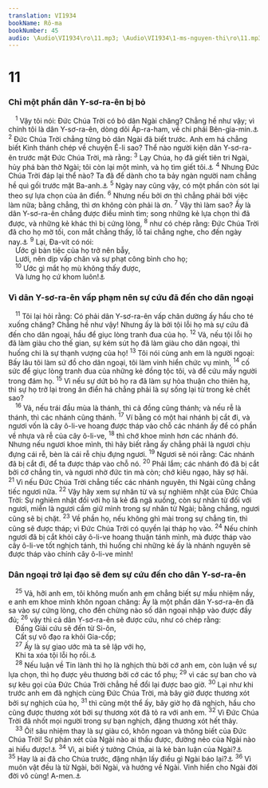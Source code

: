 ```yaml
---
translation: VI1934
bookName: Rô-ma 
bookNumber: 45
audio: \Audio\VI1934\ro\11.mp3; \Audio\VI1934\1-ms-nguyen-thi\ro\11.mp3; \Audio\VI1934\2-ms-david-dong\ro\11.mp3
---
```


<div class="title"><h1>11</h1><h3>Chỉ một phần dân Y-sơ-ra-ên bị bỏ</h3></div>
<span class="verse ro_11_1"> <sup>1</sup> Vậy tôi nói: Đức Chúa Trời có bỏ dân Ngài chăng? Chẳng hề như vậy; vì chính tôi là dân Y-sơ-ra-ên, dòng dõi Áp-ra-ham, về chi phái Bên-gia-min.<a data-toggle="tooltip" data-placement="bottom" title="Phil 3:5">⚓</a></span>
<span class="verse ro_11_2"><sup>2</sup> Đức Chúa Trời chẳng từng bỏ dân Ngài đã biết trước. Anh em há chẳng biết Kinh thánh chép về chuyện Ê-li sao? Thể nào người kiện dân Y-sơ-ra-ên trước mặt Đức Chúa Trời, mà rằng: </span>
<span class="verse ro_11_3"><sup>3</sup> Lạy Chúa, họ đã giết tiên tri Ngài, hủy phá bàn thờ Ngài; tôi còn lại một mình, và họ tìm giết tôi.<a data-toggle="tooltip" data-placement="bottom" title="1Vua 19:10,14">⚓</a></span>
<span class="verse ro_11_4"><sup>4</sup> Nhưng Đức Chúa Trời đáp lại thể nào? Ta đã để dành cho ta bảy ngàn người nam chẳng hề quì gối trước mặt Ba-anh.<a data-toggle="tooltip" data-placement="bottom" title="1Vua 19:18">⚓</a></span>
<span class="verse ro_11_5"><sup>5</sup> Ngày nay cũng vậy, có một phần còn sót lại theo sự lựa chọn của ân điển. </span>
<span class="verse ro_11_6"><sup>6</sup> Nhưng nếu bởi ơn thì chẳng phải bởi việc làm nữa; bằng chẳng, thì ơn không còn phải là ơn. </span>
<span class="verse ro_11_7"><sup>7</sup> Vậy thì làm sao? Ấy là dân Y-sơ-ra-ên chẳng được điều mình tìm; song những kẻ lựa chọn thì đã được, và những kẻ khác thì bị cứng lòng, </span>
<span class="verse ro_11_8"><sup>8</sup> như có chép rằng: Đức Chúa Trời đã cho họ mờ tối, con mắt chẳng thấy, lỗ tai chẳng nghe, cho đến ngày nay.<a data-toggle="tooltip" data-placement="bottom" title="Phu 29:4; Es 29:10;">⚓</a></span>
<span class="verse ro_11_9"><sup>9</sup> Lại, Đa-vít có nói: <br/> Ước gì bàn tiệc của họ trở nên bẫy, <br/> Lưới, nên dịp vấp chân và sự phạt công bình cho họ; <br/></span>
<span class="verse ro_11_10"> <sup>10</sup> Ước gì mắt họ mù không thấy được, <br/> Và lưng họ cứ khom luôn!<a data-toggle="tooltip" data-placement="bottom" title="Thi 69:22-23">⚓</a><br/></span>
<div class="title"><h3>Vì dân Y-sơ-ra-ên vấp phạm nên sự cứu đã đến cho dân ngoại</h3></div>
<span class="verse ro_11_11"> <sup>11</sup> Tôi lại hỏi rằng: Có phải dân Y-sơ-ra-ên vấp chân dường ấy hầu cho té xuống chăng? Chẳng hề như vậy! Nhưng ấy là bởi tội lỗi họ mà sự cứu đã đến cho dân ngoại, hầu để giục lòng tranh đua của họ. </span>
<span class="verse ro_11_12"><sup>12</sup> Vả, nếu tội lỗi họ đã làm giàu cho thế gian, sự kém sút họ đã làm giàu cho dân ngoại, thì huống chi là sự thạnh vượng của họ! </span>
<span class="verse ro_11_13"><sup>13</sup> Tôi nói cùng anh em là người ngoại: Bấy lâu tôi làm sứ đồ cho dân ngoại, tôi làm vinh hiển chức vụ mình, </span>
<span class="verse ro_11_14"><sup>14</sup> cố sức để giục lòng tranh đua của những kẻ đồng tộc tôi, và để cứu mấy người trong đám họ. </span>
<span class="verse ro_11_15"><sup>15</sup> Vì nếu sự dứt bỏ họ ra đã làm sự hòa thuận cho thiên hạ, thì sự họ trở lại trong ân điển há chẳng phải là sự sống lại từ trong kẻ chết sao? <br/></span>
<span class="verse ro_11_16"> <sup>16</sup> Vả, nếu trái đầu mùa là thánh, thì cả đồng cũng thánh; và nếu rễ là thánh, thì các nhánh cũng thánh. </span>
<span class="verse ro_11_17"><sup>17</sup> Ví bằng có một hai nhánh bị cắt đi, và ngươi vốn là cây ô-li-ve hoang được tháp vào chỗ các nhánh ấy để có phần về nhựa và rễ của cây ô-li-ve, </span>
<span class="verse ro_11_18"><sup>18</sup> thì chớ khoe mình hơn các nhánh đó. Nhưng nếu ngươi khoe mình, thì hãy biết rằng ấy chẳng phải là ngươi chịu đựng cái rễ, bèn là cái rễ chịu đựng ngươi. </span>
<span class="verse ro_11_19"><sup>19</sup> Ngươi sẽ nói rằng: Các nhánh đã bị cắt đi, để ta được tháp vào chỗ nó. </span>
<span class="verse ro_11_20"><sup>20</sup> Phải lắm; các nhánh đó đã bị cắt bởi cớ chẳng tin, và ngươi nhờ đức tin mà còn; chớ kiêu ngạo, hãy sợ hãi. </span>
<span class="verse ro_11_21"><sup>21</sup> Vì nếu Đức Chúa Trời chẳng tiếc các nhánh nguyên, thì Ngài cũng chẳng tiếc ngươi nữa. </span>
<span class="verse ro_11_22"><sup>22</sup> Vậy hãy xem sự nhân từ và sự nghiêm nhặt của Đức Chúa Trời: Sự nghiêm nhặt đối với họ là kẻ đã ngã xuống, còn sự nhân từ đối với ngươi, miễn là ngươi cầm giữ mình trong sự nhân từ Ngài; bằng chẳng, ngươi cũng sẽ bị chặt. </span>
<span class="verse ro_11_23"><sup>23</sup> Về phần họ, nếu không ghì mài trong sự chẳng tin, thì cũng sẽ được tháp; vì Đức Chúa Trời có quyền lại tháp họ vào. </span>
<span class="verse ro_11_24"><sup>24</sup> Nếu chính ngươi đã bị cắt khỏi cây ô-li-ve hoang thuận tánh mình, mà được tháp vào cây ô-li-ve tốt nghịch tánh, thì huống chi những kẻ ấy là nhánh nguyên sẽ được tháp vào chính cây ô-li-ve mình! <br/></span>
<div class="title"><h3>Dân ngoại trở lại đạo sẽ đem sự cứu đến cho dân Y-sơ-ra-ên</h3></div>
<span class="verse ro_11_25"> <sup>25</sup> Vả, hỡi anh em, tôi không muốn anh em chẳng biết sự mầu nhiệm nầy, e anh em khoe mình khôn ngoan chăng: Ấy là một phần dân Y-sơ-ra-ên đã sa vào sự cứng lòng, cho đến chừng nào số dân ngoại nhập vào được đầy đủ; </span>
<span class="verse ro_11_26"><sup>26</sup> vậy thì cả dân Y-sơ-ra-ên sẽ được cứu, như có chép rằng: <br/> Đấng Giải cứu sẽ đến từ Si-ôn, <br/> Cất sự vô đạo ra khỏi Gia-cốp; <br/></span>
<span class="verse ro_11_27"> <sup>27</sup> Ấy là sự giao ước mà ta sẽ lập với họ, <br/> Khi ta xóa tội lỗi họ rồi.<a data-toggle="tooltip" data-placement="bottom" title="Es 59:20-21; 27:9">⚓</a><br/></span>
<span class="verse ro_11_28"> <sup>28</sup> Nếu luận về Tin lành thì họ là nghịch thù bởi cớ anh em, còn luận về sự lựa chọn, thì họ được yêu thương bởi cớ các tổ phụ; </span>
<span class="verse ro_11_29"><sup>29</sup> vì các sự ban cho và sự kêu gọi của Đức Chúa Trời chẳng hề đổi lại được bao giờ. </span>
<span class="verse ro_11_30"><sup>30</sup> Lại như khi trước anh em đã nghịch cùng Đức Chúa Trời, mà bây giờ được thương xót bởi sự nghịch của họ, </span>
<span class="verse ro_11_31"><sup>31</sup> thì cũng một thể ấy, bây giờ họ đã nghịch, hầu cho cũng được thương xót bởi sự thương xót đã tỏ ra với anh em. </span>
<span class="verse ro_11_32"><sup>32</sup> Vì Đức Chúa Trời đã nhốt mọi người trong sự bạn nghịch, đặng thương xót hết thảy. <br/></span>
<span class="verse ro_11_33"> <sup>33</sup> Ôi! sâu nhiệm thay là sự giàu có, khôn ngoan và thông biết của Đức Chúa Trời! Sự phán xét của Ngài nào ai thấu được, đường nẻo của Ngài nào ai hiểu được!<a data-toggle="tooltip" data-placement="bottom" title="Es 55:8">⚓</a></span>
<span class="verse ro_11_34"><sup>34</sup> Vì, ai biết ý tưởng Chúa, ai là kẻ bàn luận của Ngài?<a data-toggle="tooltip" data-placement="bottom" title="Es 40:13">⚓</a></span>
<span class="verse ro_11_35"><sup>35</sup> Hay là ai đã cho Chúa trước, đặng nhận lấy điều gì Ngài báo lại?<a data-toggle="tooltip" data-placement="bottom" title="Giop 41:11">⚓</a></span>
<span class="verse ro_11_36"><sup>36</sup> Vì muôn vật đều là từ Ngài, bởi Ngài, và hướng về Ngài. Vinh hiển cho Ngài đời đời vô cùng! A-men.<a data-toggle="tooltip" data-placement="bottom" title="1Co 8:6">⚓</a><br/></span>
